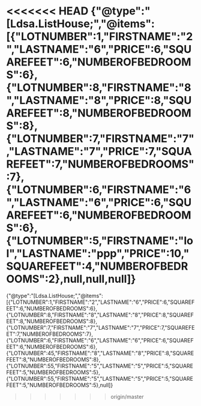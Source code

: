 <<<<<<< HEAD
{"@type":"[Ldsa.ListHouse;","@items":[{"LOTNUMBER":1,"FIRSTNAME":"2","LASTNAME":"6","PRICE":6,"SQUAREFEET":6,"NUMBEROFBEDROOMS":6},{"LOTNUMBER":8,"FIRSTNAME":"8","LASTNAME":"8","PRICE":8,"SQUAREFEET":8,"NUMBEROFBEDROOMS":8},{"LOTNUMBER":7,"FIRSTNAME":"7","LASTNAME":"7","PRICE":7,"SQUAREFEET":7,"NUMBEROFBEDROOMS":7},{"LOTNUMBER":6,"FIRSTNAME":"6","LASTNAME":"6","PRICE":6,"SQUAREFEET":6,"NUMBEROFBEDROOMS":6},{"LOTNUMBER":5,"FIRSTNAME":"lol","LASTNAME":"ppp","PRICE":10,"SQUAREFEET":4,"NUMBEROFBEDROOMS":2},null,null,null]}
=======
{"@type":"[Ldsa.ListHouse;","@items":[{"LOTNUMBER":1,"FIRSTNAME":"2","LASTNAME":"6","PRICE":6,"SQUAREFEET":6,"NUMBEROFBEDROOMS":6},{"LOTNUMBER":8,"FIRSTNAME":"8","LASTNAME":"8","PRICE":8,"SQUAREFEET":8,"NUMBEROFBEDROOMS":8},{"LOTNUMBER":7,"FIRSTNAME":"7","LASTNAME":"7","PRICE":7,"SQUAREFEET":7,"NUMBEROFBEDROOMS":7},{"LOTNUMBER":6,"FIRSTNAME":"6","LASTNAME":"6","PRICE":6,"SQUAREFEET":6,"NUMBEROFBEDROOMS":6},{"LOTNUMBER":45,"FIRSTNAME":"8","LASTNAME":"8","PRICE":8,"SQUAREFEET":8,"NUMBEROFBEDROOMS":8},{"LOTNUMBER":55,"FIRSTNAME":"5","LASTNAME":"5","PRICE":5,"SQUAREFEET":5,"NUMBEROFBEDROOMS":5},{"LOTNUMBER":55,"FIRSTNAME":"5","LASTNAME":"5","PRICE":5,"SQUAREFEET":5,"NUMBEROFBEDROOMS":5},null]}
>>>>>>> origin/master
